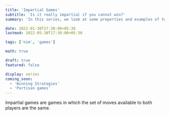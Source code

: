 ```yaml
---
title: 'Impartial Games'
subtitle: 'Is it really impartial if you cannot win?'
summary: 'In this series, we look at some properties and examples of two-player impartial games.'

date: 2022-01-30T17:30:00+05:30
lastmod: 2022-05-30T17:30:00+05:30

tags: ['nim', 'games']

math: true

draft: true
featured: false

display: series
coming_soon:
  - 'Winning Strategies'
  - 'Partisan games'
---
```


Impartial games are games in which the set of moves available to both players are the same.
